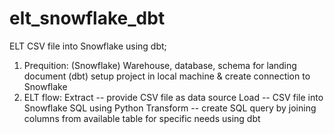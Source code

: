 # elt_snowflake_dbt
ELT CSV file into Snowflake using dbt;
1. Prequition:
  (Snowflake) Warehouse, database, schema for landing document
  (dbt) setup project in local machine & create connection to Snowflake
2. ELT flow:
  Extract -- provide CSV file as data source
  Load -- CSV file into Snowflake SQL using Python
  Transform -- create SQL query by joining columns from available table for specific needs using dbt 
